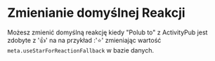 # Zmienianie domyślnej Reakcji
Możesz zmienić domyślną reakcję kiedy "Polub to" z ActivityPub jest zdobyte z '👍' na  na przykład :'⭐' zmieniając wartość `meta.useStarForReactionFallback` w bazie danych.
